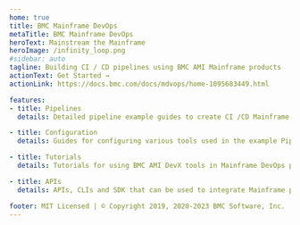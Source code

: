 ```yaml
---
home: true
title: BMC Mainframe DevOps
metaTitle: BMC Mainframe DevOps
heroText: Mainstream the Mainframe
heroImage: /infinity_loop.png
#sidebar: auto
tagline: Building CI / CD pipelines using BMC AMI Mainframe products
actionText: Get Started →
actionLink: https://docs.bmc.com/docs/mdvops/home-1095683449.html

features:
- title: Pipelines
  details: Detailed pipeline example guides to create CI /CD Mainframe pipelines.

- title: Configuration
  details: Guides for configuring various tools used in the example Pipelines

- title: Tutorials
  details: Tutorials for using BMC AMI DevX tools in Mainframe DevOps processes

- title: APIs
  details: APIs, CLIs and SDK that can be used to integrate Mainframe processes into DevOps tools

footer: MIT Licensed | © Copyright 2019, 2020-2023 BMC Software, Inc.
---
```

